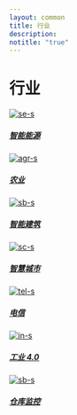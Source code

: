 ```yaml
---
layout: common
title: 行业
description:
notitle: "true"
---
```


<h1 class="mainTitle industries">行业</h1>

<div class="industries-cards">
    <a href="/industries/smart-energy/" class="card">
        <img src="/images/se-s-icon.svg" alt="se-s">
        <h5 class="title">智能能源</h5>
        <p></p>
    </a>
    <a href="/industries/agriculture/" class="card">
        <img src="/images/agr-s-icon.svg" alt="agr-s">
        <h5 class="title">农业</h5>
        <p></p>
    </a>
    <a href="/industries/smart-buildings/" class="card">
        <img src="/images/sb-s-icon.svg" alt="sb-s">
        <h5 class="title">智能建筑</h5>
        <p></p>
    </a>
    <a href="/industries/smart-city/" class="card">
        <img src="/images/sc-s-icon.svg" alt="sc-s">
        <h5 class="title">智慧城市</h5>
        <p></p>
    </a>
    <a href="/industries/telecom/" class="card">
        <img src="/images/tel-s-icon.svg" alt="tel-s">
        <h5 class="title">电信</h5>
        <p></p>
    </a>
    <a href="/industries/industry40/" class="card">
        <img src="/images/in-s-icon.svg" alt="in-s">
        <h5 class="title">工业 4.0</h5>
        <p></p>
    </a>
    <a href="/industries/warehouse-monitoring/" class="card">
        <img src="/images/sb-s-icon.svg" alt="sb-s">
        <h5 class="title">仓库监控</h5>
        <p></p>
    </a>
</div>